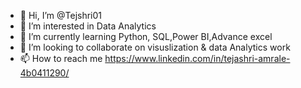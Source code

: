 - 👋 Hi, I’m @Tejshri01
- 👀 I’m interested in Data Analytics
- 🌱 I’m currently learning Python, SQL,Power BI,Advance excel
- 💞️ I’m looking to collaborate on visuslization & data Analytics work
- 📫 How to reach me https://www.linkedin.com/in/tejashri-amrale-4b0411290/

